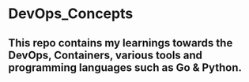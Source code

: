 # DevOps_Concepts

## This repo contains my learnings towards the DevOps, Containers, various tools and programming languages such as Go & Python.